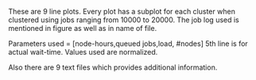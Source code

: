 These are 9 line plots. Every plot has a subplot for each cluster when clustered using jobs ranging from 10000 to 20000. The job log used is mentioned in figure as well as in name of file.

Parameters used = [node-hours,queued jobs,load, #nodes]
5th line is for actual wait-time.
Values used are normalized.

Also there are 9 text files which provides additional information.
